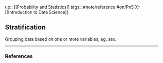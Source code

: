 up:: [[Probability and Statistics]]
tags:: #note/reference  #on/PnS 
X:: [[Introduction to Data Science]]

## Stratification

Grouping data based on one or more variables, eg. sex.

---
### References

